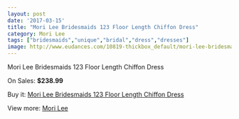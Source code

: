 ```yaml
---
layout: post
date: '2017-03-15'
title: "Mori Lee Bridesmaids 123 Floor Length Chiffon Dress"
category: Mori Lee
tags: ["bridesmaids","unique","bridal","dress","dresses"]
image: http://www.eudances.com/10819-thickbox_default/mori-lee-bridesmaids-123-floor-length-chiffon-dress.jpg
---
```

Mori Lee Bridesmaids 123 Floor Length Chiffon Dress

On Sales: **$238.99**
<a href="https://www.eudances.com/en/mori-lee/3459-mori-lee-bridesmaids-123-floor-length-chiffon-dress.html"><amp-img layout="responsive" width="600" height="600" src="//www.eudances.com/10819-thickbox_default/mori-lee-bridesmaids-123-floor-length-chiffon-dress.jpg" alt="Mori Lee Bridesmaids 123 Floor Length Chiffon Dress 0" /></a>
<a href="https://www.eudances.com/en/mori-lee/3459-mori-lee-bridesmaids-123-floor-length-chiffon-dress.html"><amp-img layout="responsive" width="600" height="600" src="//www.eudances.com/10823-thickbox_default/mori-lee-bridesmaids-123-floor-length-chiffon-dress.jpg" alt="Mori Lee Bridesmaids 123 Floor Length Chiffon Dress 1" /></a>
<a href="https://www.eudances.com/en/mori-lee/3459-mori-lee-bridesmaids-123-floor-length-chiffon-dress.html"><amp-img layout="responsive" width="600" height="600" src="//www.eudances.com/10822-thickbox_default/mori-lee-bridesmaids-123-floor-length-chiffon-dress.jpg" alt="Mori Lee Bridesmaids 123 Floor Length Chiffon Dress 2" /></a>
<a href="https://www.eudances.com/en/mori-lee/3459-mori-lee-bridesmaids-123-floor-length-chiffon-dress.html"><amp-img layout="responsive" width="600" height="600" src="//www.eudances.com/10821-thickbox_default/mori-lee-bridesmaids-123-floor-length-chiffon-dress.jpg" alt="Mori Lee Bridesmaids 123 Floor Length Chiffon Dress 3" /></a>
<a href="https://www.eudances.com/en/mori-lee/3459-mori-lee-bridesmaids-123-floor-length-chiffon-dress.html"><amp-img layout="responsive" width="600" height="600" src="//www.eudances.com/10820-thickbox_default/mori-lee-bridesmaids-123-floor-length-chiffon-dress.jpg" alt="Mori Lee Bridesmaids 123 Floor Length Chiffon Dress 4" /></a>

Buy it: [Mori Lee Bridesmaids 123 Floor Length Chiffon Dress](https://www.eudances.com/en/mori-lee/3459-mori-lee-bridesmaids-123-floor-length-chiffon-dress.html "Mori Lee Bridesmaids 123 Floor Length Chiffon Dress")

View more: [Mori Lee](https://www.eudances.com/en/65-mori-lee "Mori Lee")